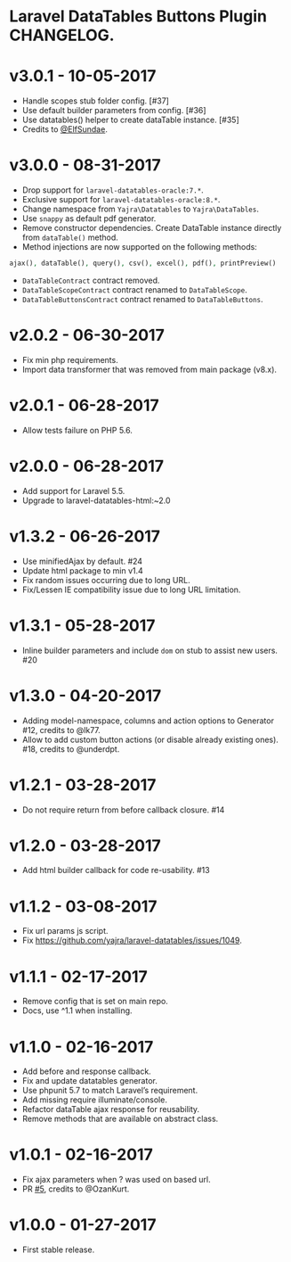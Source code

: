 # Laravel DataTables Buttons Plugin CHANGELOG.

# v3.0.1 - 10-05-2017
- Handle scopes stub folder config. [#37]
- Use default builder parameters from config. [#36]
- Use datatables() helper to create dataTable instance. [#35]
- Credits to [@ElfSundae](https://github.com/ElfSundae).

# v3.0.0 - 08-31-2017
- Drop support for `laravel-datatables-oracle:7.*`.
- Exclusive support for `laravel-datatables-oracle:8.*`.
- Change namespace from `Yajra\Datatables` to `Yajra\DataTables`.
- Use `snappy` as default pdf generator.
- Remove constructor dependencies. Create DataTable instance directly from `dataTable()` method.
- Method injections are now supported on the following methods:
```php
ajax(), dataTable(), query(), csv(), excel(), pdf(), printPreview()
```
- `DataTableContract` contract removed.
- `DataTableScopeContract` contract renamed to `DataTableScope`.
- `DataTableButtonsContract` contract renamed to `DataTableButtons`.

# v2.0.2 - 06-30-2017
- Fix min php requirements.
- Import data transformer that was removed from main package (v8.x).

# v2.0.1 - 06-28-2017
- Allow tests failure on PHP 5.6.

# v2.0.0 - 06-28-2017
- Add support for Laravel 5.5.
- Upgrade to laravel-datatables-html:~2.0

# v1.3.2 - 06-26-2017
- Use minifiedAjax by default. #24
- Update html package to min v1.4
- Fix random issues occurring due to long URL.
- Fix/Lessen IE compatibility issue due to long URL limitation.

# v1.3.1 - 05-28-2017
- Inline builder parameters and include `dom` on stub to assist new users. #20

# v1.3.0 - 04-20-2017
- Adding model-namespace, columns and action options to Generator #12, credits to @lk77.
- Allow to add custom button actions (or disable already existing ones). #18, credits to @underdpt.

# v1.2.1 - 03-28-2017
- Do not require return from before callback closure. #14

# v1.2.0 - 03-28-2017
- Add html builder callback for code re-usability. #13

# v1.1.2 - 03-08-2017
- Fix url params js script.
- Fix https://github.com/yajra/laravel-datatables/issues/1049.

# v1.1.1 - 02-17-2017
- Remove config that is set on main repo.
- Docs, use ^1.1 when installing.

# v1.1.0 - 02-16-2017
- Add before and response callback.
- Fix and update datatables generator.
- Use phpunit 5.7 to match Laravel’s requirement.
- Add missing require illuminate/console.
- Refactor dataTable ajax response for reusability.
- Remove methods that are available on abstract class.

# v1.0.1 - 02-16-2017
- Fix ajax parameters when ? was used on based url. 
- PR [#5](https://github.com/yajra/laravel-datatables-buttons/pull/5), credits to @OzanKurt.

# v1.0.0 - 01-27-2017
- First stable release.
